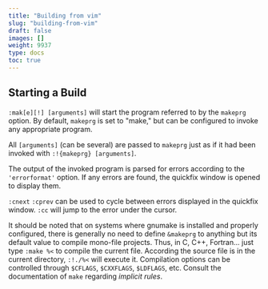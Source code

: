 ```yaml
---
title: "Building from vim"
slug: "building-from-vim"
draft: false
images: []
weight: 9937
type: docs
toc: true
---
```


## Starting a Build
`:mak[e][!] [arguments]` will start the program referred to by the `makeprg` option. By default, `makeprg` is set to "make," but can be configured to invoke any appropriate program.

All `[arguments]` (can be several) are passed to `makeprg` just as if it had been invoked with `:!{makeprg} [arguments]`.

The output of the invoked program is parsed for errors according to the `'errorformat'` option. If any errors are found, the quickfix window is opened to display them.

`:cnext` `:cprev` can be used to cycle between errors displayed in the quickfix window. `:cc` will jump to the error under the cursor.

It should be noted that on systems where gnumake is installed and properly configured, there is generally no need to define `&makeprg` to anything but its default value to compile mono-file projects. Thus, in C, C++, Fortran... just type `:make %<` to compile the current file. According the source file is in the current directory, `:!./%<` will execute it. Compilation options can be controlled through `$CFLAGS`, `$CXXFLAGS`, `$LDFLAGS`, etc. Consult the documentation of `make` regarding _implicit rules_.

